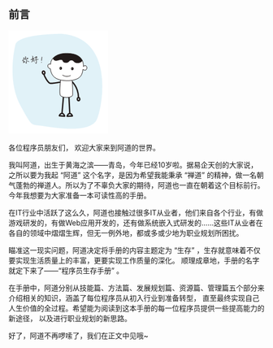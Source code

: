 ## 前言

![](../images/preface.png)

各位程序员朋友们， 欢迎大家来到阿道的世界。

我叫阿道，出生于黄海之滨——青岛，今年已经10岁啦。据易企天创的大家说，之所以要为我起 “阿道” 这个名字，是因为希望我能秉承 “禅道” 的精神，做一名朝气蓬勃的禅道人。所以为了不辜负大家的期待，阿道也一直在朝着这个目标前行。今年我想要为大家准备一本可读性高的手册。

在IT行业中活跃了这么久，阿道也接触过很多IT从业者，他们来自各个行业，有做游戏研发的，有做Web应用开发的，还有做系统嵌入式研发的……这些IT从业者在各自的领域中熠熠生辉，但无一例外地，都或多或少地为职业规划所困扰。

瞄准这一现实问题，阿道决定将手册的内容主题定为 “生存” ，生存就意味着不仅要实现生活质量上的丰富，更要实现工作质量的深化。 顺理成章地，手册的名字就定下来了——“程序员生存手册” 。

在手册中，阿道分别从技能篇、方法篇、发展规划篇、资源篇、管理篇五个部分来介绍相关的知识，涵盖了每位程序员从初入行业到准备转型， 直至最终实现自己人生价值的全过程。希望能为阅读到这本手册的每一位程序员提供一些提高能力的新途径， 以及进行职业规划的新思路。

好了，阿道不再啰嗦了，我们在正文中见哦~